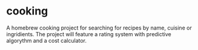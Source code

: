 # cooking
A homebrew cooking project for searching for recipes by name, cuisine or ingridients. The project will feature a rating system with predictive algorythm and a cost calculator.

